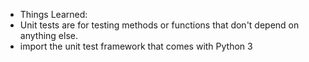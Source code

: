 * Things Learned:
* Unit tests are for testing methods or functions that don't depend on anything else.
* import the unit test framework that comes with Python 3